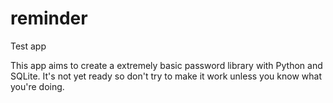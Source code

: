 # reminder
Test app

This app aims to create a extremely basic password library with Python and SQLite.
It's not yet ready so don't try to make it work unless you know what you're doing.
